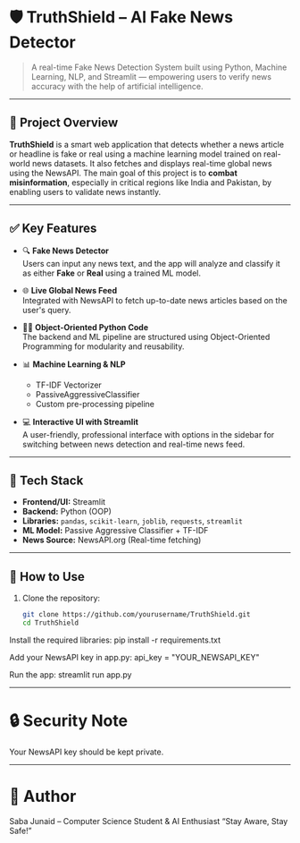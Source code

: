 # 🛡️ TruthShield – AI Fake News Detector

> A real-time Fake News Detection System built using Python, Machine Learning, NLP, and Streamlit — empowering users to verify news accuracy with the help of artificial intelligence.

---

## 🚀 Project Overview

**TruthShield** is a smart web application that detects whether a news article or headline is fake or real using a machine learning model trained on real-world news datasets. It also fetches and displays real-time global news using the NewsAPI. The main goal of this project is to **combat misinformation**, especially in critical regions like India and Pakistan, by enabling users to validate news instantly.

---

## ✅ Key Features

- 🔍 **Fake News Detector**  
  Users can input any news text, and the app will analyze and classify it as either **Fake** or **Real** using a trained ML model.

- 🌐 **Live Global News Feed**  
  Integrated with NewsAPI to fetch up-to-date news articles based on the user's query.

- 👩‍💻 **Object-Oriented Python Code**  
  The backend and ML pipeline are structured using Object-Oriented Programming for modularity and reusability.

- 📊 **Machine Learning & NLP**  
  - TF-IDF Vectorizer  
  - PassiveAggressiveClassifier  
  - Custom pre-processing pipeline

- 💻 **Interactive UI with Streamlit**  
  A user-friendly, professional interface with options in the sidebar for switching between news detection and real-time news feed.

---

## 🧠 Tech Stack

- **Frontend/UI:** Streamlit  
- **Backend:** Python (OOP)  
- **Libraries:** `pandas`, `scikit-learn`, `joblib`, `requests`, `streamlit`  
- **ML Model:** Passive Aggressive Classifier + TF-IDF  
- **News Source:** NewsAPI.org (Real-time fetching)

---

## 🔧 How to Use

1. Clone the repository:
   ```bash
   git clone https://github.com/yourusername/TruthShield.git
   cd TruthShield
   
Install the required libraries:
pip install -r requirements.txt

Add your NewsAPI key in app.py:
api_key = "YOUR_NEWSAPI_KEY"

Run the app:
streamlit run app.py

---

# 🔒 Security Note
Your NewsAPI key should be kept private.

---

# 👤 Author
Saba Junaid – Computer Science Student & AI Enthusiast
“Stay Aware, Stay Safe!”

